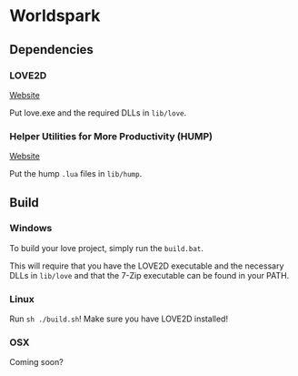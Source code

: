 # Worldspark

## Dependencies

### LOVE2D

[Website](https://love2d.org)

Put love.exe and the required DLLs in `lib/love`.

### Helper Utilities for More Productivity (HUMP)

[Website](http://vrld.github.io/hump)

Put the hump `.lua` files in `lib/hump`.

## Build

### Windows

To build your love project, simply run the `build.bat`.

This will require that you have the LOVE2D executable and the necessary DLLs in `lib/love` and that the 7-Zip executable can be found in your PATH.

### Linux

Run `sh ./build.sh`! Make sure you have LOVE2D installed!

### OSX

Coming soon?
